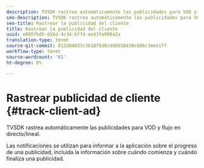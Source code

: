 ```yaml
---
description: TVSDK rastrea automáticamente las publicidades para VOD y flujo en directo/lineal.
seo-description: TVSDK rastrea automáticamente las publicidades para VOD y flujo en directo/lineal.
seo-title: Rastrear la publicidad del cliente
title: Rastrear la publicidad del cliente
uuid: e095fbd5-656d-4c34-bf7d-ae43fa998a2a
translation-type: tm+mt
source-git-commit: 812d04037c3b18f8d8cdd0d18430c686c3eee1ff
workflow-type: tm+mt
source-wordcount: '61'
ht-degree: 0%

---
```



# Rastrear publicidad de cliente {#track-client-ad}

TVSDK rastrea automáticamente las publicidades para VOD y flujo en directo/lineal.

Las notificaciones se utilizan para informar a la aplicación sobre el progreso de una publicidad, incluida la información sobre cuándo comienza y cuándo finaliza una publicidad.
